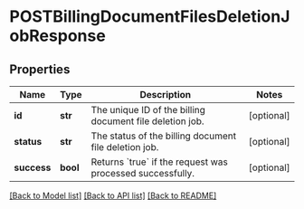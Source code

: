 # POSTBillingDocumentFilesDeletionJobResponse

## Properties
Name | Type | Description | Notes
------------ | ------------- | ------------- | -------------
**id** | **str** | The unique ID of the billing document file deletion job.  | [optional] 
**status** | **str** | The status of the billing document file deletion job.  | [optional] 
**success** | **bool** | Returns &#x60;true&#x60; if the request was processed successfully. | [optional] 

[[Back to Model list]](../README.md#documentation-for-models) [[Back to API list]](../README.md#documentation-for-api-endpoints) [[Back to README]](../README.md)


